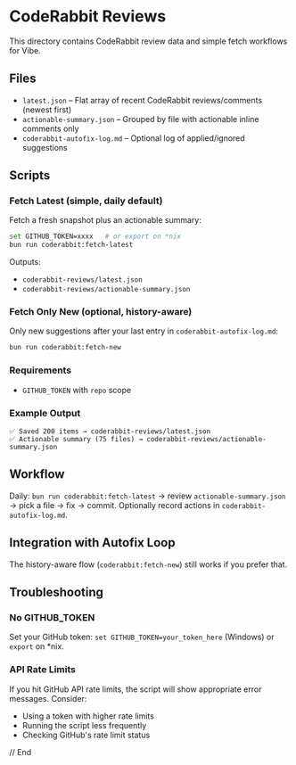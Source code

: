 # CodeRabbit Reviews

This directory contains CodeRabbit review data and simple fetch workflows for Vibe.

## Files

- `latest.json` – Flat array of recent CodeRabbit reviews/comments (newest first)
- `actionable-summary.json` – Grouped by file with actionable inline comments only
- `coderabbit-autofix-log.md` – Optional log of applied/ignored suggestions

## Scripts

### Fetch Latest (simple, daily default)

Fetch a fresh snapshot plus an actionable summary:

```bash
set GITHUB_TOKEN=xxxx   # or export on *nix
bun run coderabbit:fetch-latest
```

Outputs:

- `coderabbit-reviews/latest.json`
- `coderabbit-reviews/actionable-summary.json`

### Fetch Only New (optional, history-aware)

Only new suggestions after your last entry in `coderabbit-autofix-log.md`:

```bash
bun run coderabbit:fetch-new
```

### Requirements

- `GITHUB_TOKEN` with `repo` scope

### Example Output

```
✅ Saved 200 items → coderabbit-reviews/latest.json
✅ Actionable summary (75 files) → coderabbit-reviews/actionable-summary.json
```

## Workflow

Daily: `bun run coderabbit:fetch-latest` → review `actionable-summary.json` → pick a file → fix → commit. Optionally record actions in `coderabbit-autofix-log.md`.

## Integration with Autofix Loop

The history-aware flow (`coderabbit:fetch-new`) still works if you prefer that.

## Troubleshooting

### No GITHUB_TOKEN

Set your GitHub token: `set GITHUB_TOKEN=your_token_here` (Windows) or `export` on \*nix.

### API Rate Limits

If you hit GitHub API rate limits, the script will show appropriate error messages. Consider:

- Using a token with higher rate limits
- Running the script less frequently
- Checking GitHub's rate limit status

// End

